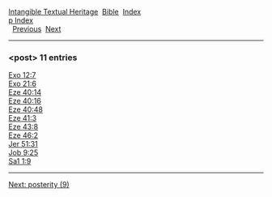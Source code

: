 [Intangible Textual Heritage](../../index)  [Bible](../index) 
[Index](index)   
[p Index](_p_)  
  [Previous](c08713)  [Next](c08715) 

------------------------------------------------------------------------

### &lt;post&gt; 11 entries

[Exo 12:7](../kjv/exo012.htm#007)  
[Exo 21:6](../kjv/exo021.htm#006)  
[Eze 40:14](../kjv/eze040.htm#014)  
[Eze 40:16](../kjv/eze040.htm#016)  
[Eze 40:48](../kjv/eze040.htm#048)  
[Eze 41:3](../kjv/eze041.htm#003)  
[Eze 43:8](../kjv/eze043.htm#008)  
[Eze 46:2](../kjv/eze046.htm#002)  
[Jer 51:31](../kjv/jer051.htm#031)  
[Job 9:25](../kjv/job009.htm#025)  
[Sa1 1:9](../kjv/sa1001.htm#009)  

------------------------------------------------------------------------

[Next: posterity (9)](c08715)
